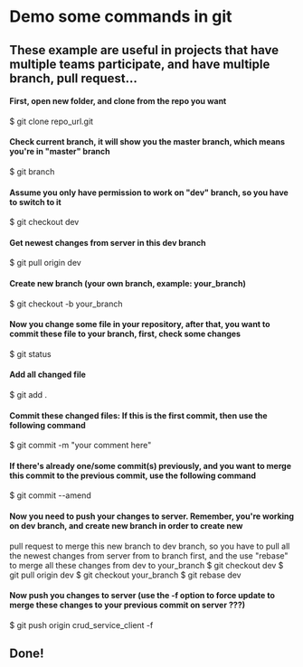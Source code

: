 # Demo some commands in git
## These example are useful in projects that have multiple teams participate, and have multiple branch, pull request...

#### First, open new folder, and clone from the repo you want
$ git clone repo_url.git

#### Check current branch, it will show you the master branch, which means you're in "master" branch
$ git branch

#### Assume you only have permission to work on "dev" branch, so you have to switch to it
$ git checkout dev

#### Get newest changes from server in this dev branch
$ git pull origin dev

#### Create new branch (your own branch, example: your_branch)
$ git checkout -b your_branch

#### Now you change some file in your repository, after that, you want to commit these file to your branch, first, check some changes
$ git status

#### Add all changed file
$ git add .

#### Commit these changed files: If this is the first commit, then use the following command
$ git commit -m "your comment here"

#### If there's already one/some commit(s) previously, and you want to merge this commit to the previous commit, use the following command
$ git commit --amend

#### Now you need to push your changes to server. Remember, you're working on dev branch, and create new branch in order to create new 
pull request to merge this new branch to dev branch, so you have to pull all the newest changes from server from to branch first,
and the use "rebase" to merge all these changes from dev to your_branch
$ git checkout dev
$ git pull origin dev
$ git checkout your_branch
$ git rebase dev

#### Now push you changes to server (use the -f option to force update to merge these changes to your previous commit on server ???)
$ git push origin crud_service_client -f

## Done!
